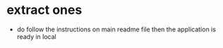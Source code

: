 # extract ones

- do follow the instructions on main readme file then the application is ready in local 
